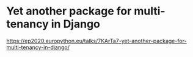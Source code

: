 # Yet another package for multi-tenancy in Django

https://ep2020.europython.eu/talks/7KArTa7-yet-another-package-for-multi-tenancy-in-django/
